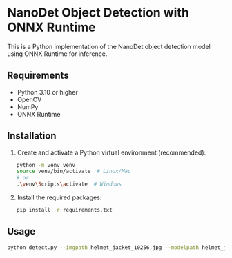 # NanoDet Object Detection with ONNX Runtime

This is a Python implementation of the NanoDet object detection model using ONNX Runtime for inference.

## Requirements

- Python 3.10 or higher
- OpenCV
- NumPy
- ONNX Runtime

## Installation

1. Create and activate a Python virtual environment (recommended):

```bash
   python -m venv venv
   source venv/bin/activate  # Linux/Mac
   # or
   .\venv\Scripts\activate  # Windows
```

2. Install the required packages:

```bash
   pip install -r requirements.txt
```

## Usage

```bash
python detect.py --imgpath helmet_jacket_10256.jpg --modelpath helmet_jacket_detection.onnx --classfile class.names --conf-threshold 0.4 --nms-threshold 0.6
```